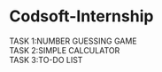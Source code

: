 # Codsoft-Internship

TASK 1:NUMBER GUESSING GAME
<br>
TASK 2:SIMPLE CALCULATOR
<br>
TASK 3:TO-DO LIST
